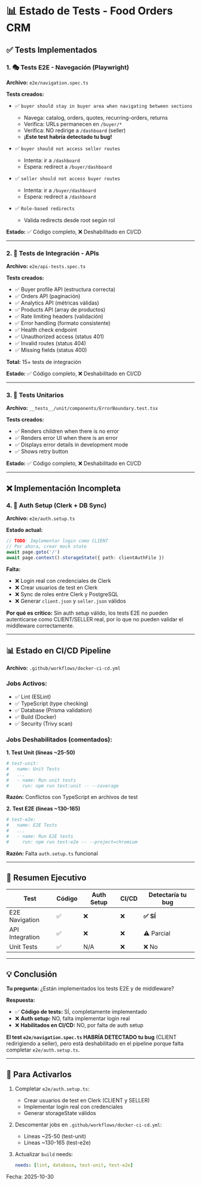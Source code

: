 # 📊 Estado de Tests - Food Orders CRM

## ✅ Tests Implementados

### 1. 🎭 Tests E2E - Navegación (Playwright)
**Archivo:** `e2e/navigation.spec.ts`

**Tests creados:**
- ✅ `buyer should stay in buyer area when navigating between sections`
  - Navega: catalog, orders, quotes, recurring-orders, returns
  - Verifica: URLs permanecen en `/buyer/*`
  - Verifica: NO redirige a `/dashboard` (seller)
  - **¡Este test habría detectado tu bug!**

- ✅ `buyer should not access seller routes`
  - Intenta: ir a `/dashboard`
  - Espera: redirect a `/buyer/dashboard`

- ✅ `seller should not access buyer routes`
  - Intenta: ir a `/buyer/dashboard`
  - Espera: redirect a `/dashboard`

- ✅ `Role-based redirects`
  - Valida redirects desde root según rol

**Estado:** ✅ Código completo, ❌ Deshabilitado en CI/CD

---

### 2. 🔌 Tests de Integración - APIs
**Archivo:** `e2e/api-tests.spec.ts`

**Tests creados:**
- ✅ Buyer profile API (estructura correcta)
- ✅ Orders API (paginación)
- ✅ Analytics API (métricas válidas)
- ✅ Products API (array de productos)
- ✅ Rate limiting headers (validación)
- ✅ Error handling (formato consistente)
- ✅ Health check endpoint
- ✅ Unauthorized access (status 401)
- ✅ Invalid routes (status 404)
- ✅ Missing fields (status 400)

**Total:** 15+ tests de integración

**Estado:** ✅ Código completo, ❌ Deshabilitado en CI/CD

---

### 3. 🧪 Tests Unitarios
**Archivo:** `__tests__/unit/components/ErrorBoundary.test.tsx`

**Tests creados:**
- ✅ Renders children when there is no error
- ✅ Renders error UI when there is an error
- ✅ Displays error details in development mode
- ✅ Shows retry button

**Estado:** ✅ Código completo, ❌ Deshabilitado en CI/CD

---

## ❌ Implementación Incompleta

### 4. 🔐 Auth Setup (Clerk + DB Sync)
**Archivo:** `e2e/auth.setup.ts`

**Estado actual:**
```typescript
// TODO: Implementar login como CLIENT
// Por ahora, crear mock state
await page.goto('/')
await page.context().storageState({ path: clientAuthFile })
```

**Falta:**
- ❌ Login real con credenciales de Clerk
- ❌ Crear usuarios de test en Clerk
- ❌ Sync de roles entre Clerk y PostgreSQL
- ❌ Generar `client.json` y `seller.json` válidos

**Por qué es crítico:**
Sin auth setup válido, los tests E2E no pueden autenticarse como CLIENT/SELLER real, por lo que no pueden validar el middleware correctamente.

---

## 📊 Estado en CI/CD Pipeline

**Archivo:** `.github/workflows/docker-ci-cd.yml`

### Jobs Activos:
- ✅ Lint (ESLint)
- ✅ TypeScript (type checking)
- ✅ Database (Prisma validation)
- ✅ Build (Docker)
- ✅ Security (Trivy scan)

### Jobs Deshabilitados (comentados):

**1. Test Unit (líneas ~25-50)**
```yaml
# test-unit:
#   name: Unit Tests
#   ...
#   - name: Run unit tests
#     run: npm run test:unit -- --coverage
```
**Razón:** Conflictos con TypeScript en archivos de test

**2. Test E2E (líneas ~130-165)**
```yaml
# test-e2e:
#   name: E2E Tests
#   ...
#   - name: Run E2E tests
#     run: npm run test:e2e -- --project=chromium
```
**Razón:** Falta `auth.setup.ts` funcional

---

## 🎯 Resumen Ejecutivo

| Test | Código | Auth Setup | CI/CD | Detectaría tu bug |
|------|--------|------------|-------|-------------------|
| E2E Navigation | ✅ | ❌ | ❌ | **✅ SÍ** |
| API Integration | ✅ | ❌ | ❌ | ⚠️ Parcial |
| Unit Tests | ✅ | N/A | ❌ | ❌ No |

---

## 💡 Conclusión

**Tu pregunta:** ¿Están implementados los tests E2E y de middleware?

**Respuesta:**
- ✅ **Código de tests:** SÍ, completamente implementado
- ❌ **Auth setup:** NO, falta implementar login real
- ❌ **Habilitados en CI/CD:** NO, por falta de auth setup

**El test `e2e/navigation.spec.ts` HABRÍA DETECTADO tu bug** (CLIENT redirigiendo a seller), pero está deshabilitado en el pipeline porque falta completar `e2e/auth.setup.ts`.

---

## 🚀 Para Activarlos

1. Completar `e2e/auth.setup.ts`:
   - Crear usuarios de test en Clerk (CLIENT y SELLER)
   - Implementar login real con credenciales
   - Generar storageState válidos

2. Descomentar jobs en `.github/workflows/docker-ci-cd.yml`:
   - Líneas ~25-50 (test-unit)
   - Líneas ~130-165 (test-e2e)

3. Actualizar `build` needs:
   ```yaml
   needs: [lint, database, test-unit, test-e2e]
   ```

Fecha: 2025-10-30
